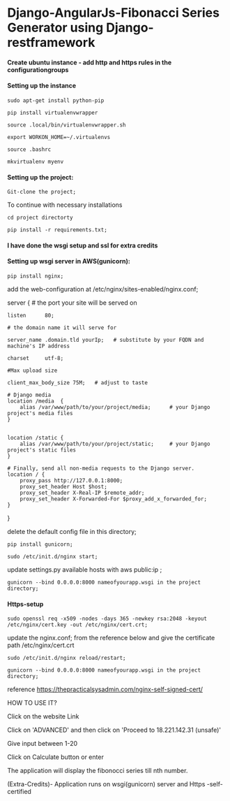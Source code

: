 # Django-AngularJs-Fibonacci Series Generator using Django-restframework

#### Create ubuntu instance - add http and https rules in the configurationgroups

#### Setting up the instance
```
sudo apt-get install python-pip
```
```
pip install virtualenvwrapper
```
```
source .local/bin/virtualenvwrapper.sh
```

```
export WORKON_HOME=~/.virtualenvs
```

```
source .bashrc
```

```
mkvirtualenv myenv
```


#### Setting up the project:


```
Git-clone the project;
```


To continue with necessary installations  
```
cd project directorty
```

```
pip install -r requirements.txt;
```

#### I have done the wsgi setup and ssl for extra credits

#### Setting up wsgi server in AWS(gunicorn):

```
pip install nginx;
```

add the web-configuration at /etc/nginx/sites-enabled/nginx.conf;

server {
    # the port your site will be served on

    listen      80;

    # the domain name it will serve for

    server_name .domain.tld yourIp;   # substitute by your FQDN and machine's IP address

    charset     utf-8;

    #Max upload size

    client_max_body_size 75M;   # adjust to taste

    # Django media
    location /media  {
        alias /var/www/path/to/your/project/media;      # your Django project's media files
    }


    location /static {
        alias /var/www/path/to/your/project/static;     # your Django project's static files
    }

    # Finally, send all non-media requests to the Django server.
    location / {
        proxy_pass http://127.0.0.1:8000;
        proxy_set_header Host $host;
        proxy_set_header X-Real-IP $remote_addr;
        proxy_set_header X-Forwarded-For $proxy_add_x_forwarded_for;
    }
}


delete the default config file in this directory;
```
pip install gunicorn;
```
```
sudo /etc/init.d/nginx start;
```

update settings.py available hosts with aws public:ip ;

```
gunicorn --bind 0.0.0.0:8000 nameofyourapp.wsgi in the project directory;
```

#### Https-setup
```
sudo openssl req -x509 -nodes -days 365 -newkey rsa:2048 -keyout /etc/nginx/cert.key -out /etc/nginx/cert.crt;
```

update the nginx.conf;
from the reference below and give the certificate path /etc/nginx/cert.crt

```
sudo /etc/init.d/nginx reload/restart;
```

```
gunicorn --bind 0.0.0.0:8000 nameofyourapp.wsgi in the project directory;
```


reference
https://thepracticalsysadmin.com/nginx-self-signed-cert/


HOW TO USE IT?

Click on the website Link

Click on 'ADVANCED' and then click on 'Proceed to 18.221.142.31 (unsafe)'

Give input between 1-20

Click on Calculate button or enter

The application will display the fibonocci series till nth number.

(Extra-Credits)- Application runs on wsgi(gunicorn) server and Https -self-certified

